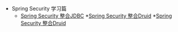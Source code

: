 * Spring Security 学习篇
    * [Spring Security 整合JDBC](mypages/1.md)
    *[Spring Security 整合Druid](mypages/2.md)
    *[Spring Security 整合Druid](mypages/3.md)
